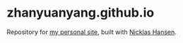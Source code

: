 # zhanyuanyang.github.io

Repository for [my personal site](https://zhanyuanyang.github.io/), built with [Nicklas Hansen](https://nicklashansen.github.io/).
